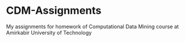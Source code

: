 # CDM-Assignments
My assignments for homework of Computational Data Mining course at Amirkabir University of Technology
